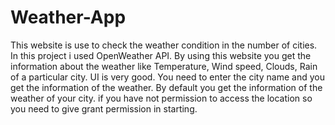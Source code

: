 # Weather-App
This website is use to check the weather condition in the number of cities. In this project i used OpenWeather API. By using this website you get the information about the weather like Temperature, Wind speed, Clouds, Rain of a particular city. UI is very good.
You need to enter the city name and you get the information of the weather. By default you get the information of the weather of your city. if you have not permission to access the location so you need to give grant permission in starting.
